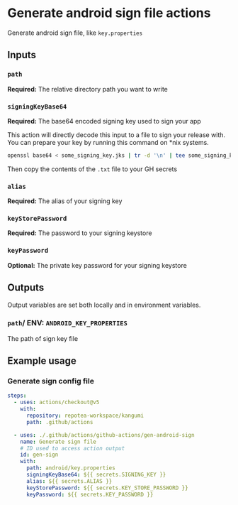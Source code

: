 # Generate android sign file actions

Generate android sign file, like `key.properties`

## Inputs

### `path`

**Required:** The relative directory path you want to write

### `signingKeyBase64`

**Required:** The base64 encoded signing key used to sign your app

This action will directly decode this input to a file to sign your release with. You can prepare your key by running this command on *nix systems.

```bash
openssl base64 < some_signing_key.jks | tr -d '\n' | tee some_signing_key.jks.base64.txt
```
Then copy the contents of the `.txt` file to your GH secrets

### `alias`

**Required:** The alias of your signing key

### `keyStorePassword`

**Required:** The password to your signing keystore

### `keyPassword`

**Optional:** The private key password for your signing keystore

## Outputs

Output variables are set both locally and in environment variables.

### `path`/ ENV: `ANDROID_KEY_PROPERTIES`

The path of sign key file

## Example usage

### Generate sign config file

```yaml
steps:
  - uses: actions/checkout@v5
    with:
      repository: repotea-workspace/kangumi
      path: .github/actions

  - uses: ./.github/actions/github-actions/gen-android-sign
    name: Generate sign file
    # ID used to access action output
    id: gen-sign
    with:
      path: android/key.properties
      signingKeyBase64: ${{ secrets.SIGNING_KEY }}
      alias: ${{ secrets.ALIAS }}
      keyStorePassword: ${{ secrets.KEY_STORE_PASSWORD }}
      keyPassword: ${{ secrets.KEY_PASSWORD }}
```
